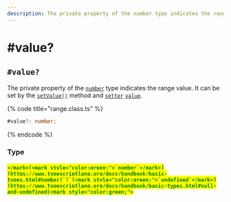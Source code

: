 ```yaml
---
description: The private property of the number type indicates the range value
---
```


# #value?

## `#value?`

The private property of the [`number`](https://developer.mozilla.org/en-US/docs/Web/JavaScript/Reference/Global\_Objects/Number) type indicates the range value.  It can be set by the [`setValue()`](../methods/setvalue.md) method and [`setter`](https://developer.mozilla.org/en-US/docs/Web/JavaScript/Reference/Functions/set) [`value`](../accessors/value.md).

{% code title="range.class.ts" %}
```typescript
#value?: number;
```
{% endcode %}

### Type

#### <mark style="color:green;">``</mark>[<mark style="color:green;">`number`</mark>](https://www.typescriptlang.org/docs/handbook/basic-types.html#number)`|`[<mark style="color:green;">`undefined`</mark>](https://www.typescriptlang.org/docs/handbook/basic-types.html#null-and-undefined)<mark style="color:green;">``</mark>
